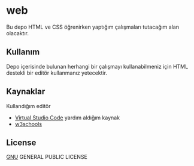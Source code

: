 # web
 Bu depo HTML ve CSS öğrenirken yaptığım çalışmaları tutacağım alan olacaktır.


## Kullanım
 Depo içerisinde bulunan herhangi bir çalışmayı kullanabilmeniz için HTML destekli bir editör kullanmanız yetecektir.

## Kaynaklar
 Kullandığım editör
* [Virtual Studio Code](https://code.visualstudio.com)
 yardım aldığım kaynak
* [w3schools](https://www.w3schools.com/html/default.asp)


## License
[GNU](https://choosealicense.com/licenses/agpl-3.0/) GENERAL PUBLIC LICENSE
